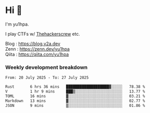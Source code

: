 # Hi 👋

I'm yu1hpa.

I play CTFs w/ [Thehackerscrew](https://www.thehackerscrew.team/) etc.

Blog : https://blog.y2a.dev  
Zenn : https://zenn.dev/yu1hpa  
Qiita : https://qiita.com/yu1hpa  

### Weekly development breakdown

<!--START_SECTION:waka-->

```txt
From: 20 July 2025 - To: 27 July 2025

Rust       6 hrs 36 mins   ███████████████████▓░░░░░   78.38 %
V          1 hr 9 mins     ███▒░░░░░░░░░░░░░░░░░░░░░   13.77 %
TOML       16 mins         ▓░░░░░░░░░░░░░░░░░░░░░░░░   03.21 %
Markdown   13 mins         ▓░░░░░░░░░░░░░░░░░░░░░░░░   02.77 %
JSON       9 mins          ▒░░░░░░░░░░░░░░░░░░░░░░░░   01.86 %
```

<!--END_SECTION:waka-->

